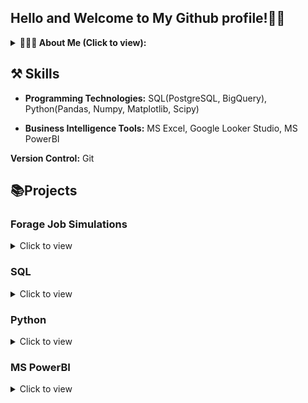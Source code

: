 ## Hello and Welcome to My Github profile!👋🏽
<details>
<summary><b> 🙋🏽‍♂ About Me (Click to view): </b></summary>
  <p> 
I'm a Data analyst keen to answer business questions by analyzing data for business growth. I have a background in Engineering, Materials & Metallurgical Engineering to be precise with strong project management skills honed through my work experience as a project manager for over 3years. 

A skilled data analyst with industry experience in collecting, organizing, reporting, analyzing, visualizing, interpreting and disseminating analytical findings. Energetic presenter and confident communicator with the ability to visualize data clearly and efficiently in a beneficial way for the stakeholder. Creative in finding solutions to problems and determining modifications for optimal use of organizational data. Organized and timely in providing staff, departmental members, and executive management with reports on specific data findings and their impact on organizational growth and success.

Currently, I freelance for organizations and individuals in data analytics-related projects while volunteering with Oppia Foundation.

I have excellent communication skills and attention to detail and I am great at working in teams. I am happy working alone with my head deep in numbers or working as a motivated part of a team to consistently contribute to team efforts and organizational improvements. I am open-minded and focused on new developments in my field. I have proven to be effective and highly motivated, with proficiency in leadership and collaborative work. 

I enjoy brainstorming and coordinating efforts to achieve a common goal.

Outside of data analytics, I'm a reader, and I enjoy watching "Suits"!     
  </p>
 </details>

 ## ⚒️ Skills
- **Programming Technologies:** SQL(PostgreSQL, BigQuery), Python(Pandas, Numpy, Matplotlib, Scipy)
 
- **Business Intelligence Tools:** MS Excel, Google Looker Studio, MS PowerBI

 **Version Control:** Git

 ## 📚Projects

### Forage Job Simulations 
 <details>
   <summary> Click to view
   </summary>
  <ul>
    <li><a href ="https://github.com/JachimmaChristian/Forage-Accenture-Internship?tab=readme-ov-file"> Accenture - North America, Virtual Job Simulation
    </a>  
    </li>
  </ul>
  </details>
  
 ### SQL
<details>
  <summary> Click to view
   </summary>
  <ul>
   <li><a href= "https://github.com/JachimmaChristian/Hotel-Operations-SQL-/blob/main/README.md"> Hotel Operations - PostgreSQL
   </a></li>
   <li><a href= "https://github.com/JachimmaChristian/Analyzing-Students-Mental-Health-Data-SQL/blob/main/README.md"> Analyzing Student's Mental Health Data - SQL
   </a></li>
   <li><a href= "https://github.com/JachimmaChristian/SQL-Projects-Repo/blob/main/README.md"> Other SQL Projects [Sql Server Management Studio (SSMS) & Bigquery Standard SQL]
   </a></li>
  <li><a href= "https://github.com/JachimmaChristian/Video-Game-Analysis-using-Postgresql/blob/main/README.md"> When Was the Golden Era of Video Games? - PostgreSQL
   </a></li>
    <li><a href= "https://www.datacamp.com/datalab/w/f6b118e5-3576-49a7-9fe9-aebcdce9e72c/edit"> Analyze International Debt Statistics - PostgreSQL
   </a></li>
    <li><a href= "https://www.datacamp.com/datalab/w/b15aa8bc-7886-4514-8812-b8e848ba3778/edit"> Analyzing Motorcycle Part Sales
   </a></li>
  </ul>
 </details>
 
  ### Python
  <details>
   <summary> Click to view
   </summary>
    <ul>
    <li><a href= "https://github.com/JachimmaChristian/Product-Sales-Analysis-with-Python"> Product Sales Analysis
   </a></li>
    <li><a href= "https://github.com/JachimmaChristian/Climate-change-and-impacts-in-Africa">Climate Change and Impacts in Africa
   </a></li>
    <li><a href= "https://github.com/JachimmaChristian/Web_Scrapping_With_Python"> Web Scrapping With (Beautiful Soup)
   </a></li>
    <li><a href= "https://github.com/JachimmaChristian/Exploring-NYC-Public-School-Test-Results-Scores-Python/blob/main/notebook.ipynb"> Exploring NYC Public School Test Results Scores
   </a></li>
    </ul>
 </details>
 
 ### MS PowerBI
 <details>
   <summary> Click to view
   </summary>
   <ul> 
    <li><a href= "https://github.com/JachimmaChristian/Analyzing-Healthcare-Data-in-PowerBI"> Analyzing Healthcare Data in PowerBI
   </a></li>
     <li><a href= "https://github.com/JachimmaChristian/Supply-Chain-Analytics-Model-in-PowerBI"> Supply Chain Analytics Model
   </a></li>
      <li><a href= "https://github.com/JachimmaChristian/Food-Claims-Analysis-With-PowerBI"> Food Claims Analysis
   </a></li>
   </ul> 
 </details>
 
<!---
JachimmaChristian/JachimmaChristian is a ✨ special ✨ repository because its `README.md` (this file) appears on your GitHub profile.
You can click the Preview link to take a look at your changes.
--->
